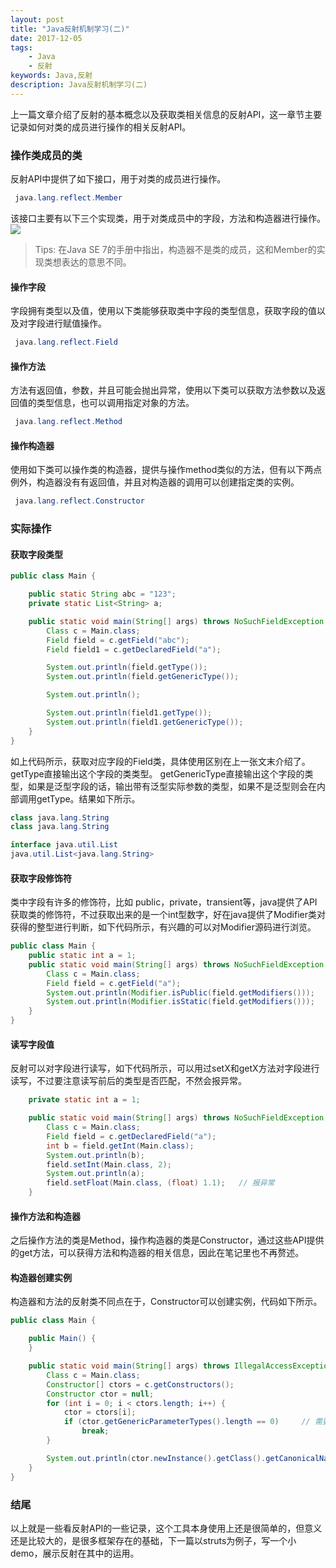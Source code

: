 ```yaml
---
layout: post
title: "Java反射机制学习(二)"
date: 2017-12-05
tags:
    - Java
    - 反射
keywords: Java,反射
description: Java反射机制学习(二)
---
```

上一篇文章介绍了反射的基本概念以及获取类相关信息的反射API，这一章节主要记录如何对类的成员进行操作的相关反射API。
### 操作类成员的类
反射API中提供了如下接口，用于对类的成员进行操作。
```java
 java.lang.reflect.Member
```
该接口主要有以下三个实现类，用于对类成员中的字段，方法和构造器进行操作。
![](/post/post_image/2017-12-05-21-28-54.jpg)
> Tips: 在Java SE 7的手册中指出，构造器不是类的成员，这和Member的实现类想表达的意思不同。

#### 操作字段
字段拥有类型以及值，使用以下类能够获取类中字段的类型信息，获取字段的值以及对字段进行赋值操作。
```java
 java.lang.reflect.Field
```

#### 操作方法
方法有返回值，参数，并且可能会抛出异常，使用以下类可以获取方法参数以及返回值的类型信息，也可以调用指定对象的方法。
```java
 java.lang.reflect.Method
```
#### 操作构造器
使用如下类可以操作类的构造器，提供与操作method类似的方法，但有以下两点例外，构造器没有有返回值，并且对构造器的调用可以创建指定类的实例。
```java
 java.lang.reflect.Constructor
```

### 实际操作
#### 获取字段类型
```java
public class Main {

	public static String abc = "123";
	private static List<String> a;

	public static void main(String[] args) throws NoSuchFieldException {
		Class c = Main.class;
		Field field = c.getField("abc");
		Field field1 = c.getDeclaredField("a");

		System.out.println(field.getType());
		System.out.println(field.getGenericType());

		System.out.println();

		System.out.println(field1.getType());
		System.out.println(field1.getGenericType());
	}
}
```
如上代码所示，获取对应字段的Field类，具体使用区别在上一张文末介绍了。
getType直接输出这个字段的类类型。
getGenericType直接输出这个字段的类型，如果是泛型字段的话，输出带有泛型实际参数的类型，如果不是泛型则会在内部调用getType。结果如下所示。
```java
class java.lang.String
class java.lang.String

interface java.util.List
java.util.List<java.lang.String>
```

#### 获取字段修饰符
类中字段有许多的修饰符，比如 public，private，transient等，java提供了API获取类的修饰符，不过获取出来的是一个int型数字，好在java提供了Modifier类对获得的整型进行判断，如下代码所示，有兴趣的可以对Modifier源码进行浏览。
```java
public class Main {
    public static int a = 1;
    public static void main(String[] args) throws NoSuchFieldException {
        Class c = Main.class;
        Field field = c.getField("a");
        System.out.println(Modifier.isPublic(field.getModifiers()));
        System.out.println(Modifier.isStatic(field.getModifiers()));
    }
}
```
#### 读写字段值
反射可以对字段进行读写，如下代码所示，可以用过setX和getX方法对字段进行读写，不过要注意读写前后的类型是否匹配，不然会报异常。
```java
    private static int a = 1;

    public static void main(String[] args) throws NoSuchFieldException, IllegalAccessException {
        Class c = Main.class;
        Field field = c.getDeclaredField("a");
        int b = field.getInt(Main.class);
        System.out.println(b);
        field.setInt(Main.class, 2);
        System.out.println(a);
        field.setFloat(Main.class, (float) 1.1);   // 报异常
    }
```

#### 操作方法和构造器
之后操作方法的类是Method，操作构造器的类是Constructor，通过这些API提供的get方法，可以获得方法和构造器的相关信息，因此在笔记里也不再赘述。

#### 构造器创建实例
构造器和方法的反射类不同点在于，Constructor可以创建实例，代码如下所示。
```java
public class Main {

    public Main() {
    }

    public static void main(String[] args) throws IllegalAccessException, InvocationTargetException, InstantiationException {
        Class c = Main.class;
        Constructor[] ctors = c.getConstructors();
        Constructor ctor = null;
        for (int i = 0; i < ctors.length; i++) {
            ctor = ctors[i];
            if (ctor.getGenericParameterTypes().length == 0)     // 需要找到默认构造函数创建实例
                break;
        }

        System.out.println(ctor.newInstance().getClass().getCanonicalName());
    }
}
```
### 结尾
以上就是一些看反射API的一些记录，这个工具本身使用上还是很简单的，但意义还是比较大的，是很多框架存在的基础，下一篇以struts为例子，写一个小demo，展示反射在其中的运用。

